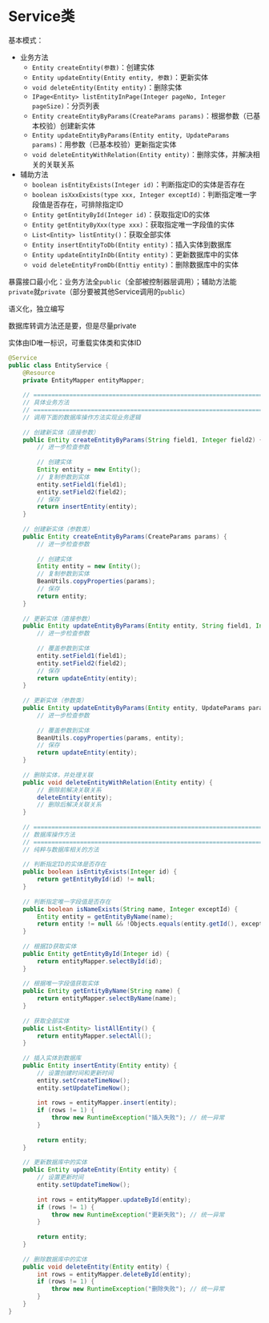 # Service类

基本模式：

- 业务方法
    - `Entity createEntity(参数)`：创建实体
    - `Entity updateEntity(Entity entity, 参数)`：更新实体
    - `void deleteEntity(Entity entity)`：删除实体
    - `IPage<Entity> listEntityInPage(Integer pageNo, Integer pageSize)`：分页列表
    - `Entity createEntityByParams(CreateParams params)`：根据参数（已基本校验）创建新实体
    - `Entity updateEntityByParams(Entity entity, UpdateParams params)`：用参数（已基本校验）更新指定实体
    - `void deleteEntityWithRelation(Entity entity)`：删除实体，并解决相关的关联关系
- 辅助方法
    - `boolean isEntityExists(Integer id)`：判断指定ID的实体是否存在
    - `boolean isXxxExists(type xxx, Integer exceptId)`：判断指定唯一字段值是否存在，可排除指定ID
    - `Entity getEntityById(Integer id)`：获取指定ID的实体
    - `Entity getEntityByXxx(type xxx)`：获取指定唯一字段值的实体
    - `List<Entity> listEntity()`：获取全部实体
    - `Entity insertEntityToDb(Entity entity)`：插入实体到数据库
    - `Entity updateEntityInDb(Entity entity)`：更新数据库中的实体
    - `void deleteEntityFromDb(Enttiy entity)`：删除数据库中的实体



暴露接口最小化：业务方法全`public`（全部被控制器层调用）；辅助方法能`private`就`private`（部分要被其他Service调用的`public`）

语义化，独立编写

数据库转调方法还是要，但是尽量private

实体由ID唯一标识，可重载实体类和实体ID



``` java
@Service
public class EntityService {
    @Resource
    private EntityMapper entityMapper;
    
    // ===================================================================
    // 具体业务方法
    // ===================================================================
    // 调用下面的数据库操作方法实现业务逻辑
    
    // 创建新实体（直接参数）
    public Entity createEntityByParams(String field1, Integer field2) {
        // 进一步检查参数
        
        // 创建实体
        Entity entity = new Entity();
        // 复制参数到实体
        entity.setField1(field1);
        entity.setField2(field2);
        // 保存
        return insertEntity(entity);
    }
    
    // 创建新实体（参数类）
    public Entity createEntityByParams(CreateParams params) {
        // 进一步检查参数
        
        // 创建实体
        Entity entity = new Entity();
        // 复制参数到实体
        BeanUtils.copyProperties(params);
        // 保存
        return entity;
    }
    
    // 更新实体（直接参数）
    public Entity updateEntityByParams(Entity entity, String field1, Integer field2) {
        // 进一步检查参数
        
        // 覆盖参数到实体
        entity.setField1(field1);
        entity.setField2(field2);
        // 保存
        return updateEntity(entity);
    }
    
    // 更新实体（参数类）
    public Entity updateEntityByParams(Entity entity, UpdateParams params) {
        // 进一步检查参数
        
        // 覆盖参数到实体
        BeanUtils.copyProperties(params, entity);
        // 保存
        return updateEntity(entity);
    }
    
    // 删除实体，并处理关联
    public void deleteEntityWithRelation(Entity entity) {
        // 删除前解决关联关系
        deleteEntity(entity);
        // 删除后解决关联关系
    }
    
    // ===================================================================
    // 数据库操作方法
    // ===================================================================
    // 纯粹与数据库相关的方法
    
    // 判断指定ID的实体是否存在
    public boolean isEntityExists(Integer id) {
        return getEntityById(id) != null;
    }
    
    // 判断指定唯一字段值是否存在
    public boolean isNameExists(String name, Integer exceptId) {
        Entity entity = getEntityByName(name);
        return entity != null && !Objects.equals(entity.getId(), exceptId);
    }
    
    // 根据ID获取实体
    public Entity getEntityById(Integer id) {
        return entityMapper.selectById(id);
    }
    
    // 根据唯一字段值获取实体
    public Entity getEntityByName(String name) {
        return entityMapper.selectByName(name);
    }
    
    // 获取全部实体
    public List<Entity> listAllEntity() {
        return entityMapper.selectAll();
    }
    
    // 插入实体到数据库
    public Entity insertEntity(Entity entity) {
        // 设置创建时间和更新时间
        entity.setCreateTimeNow();
        entity.setUpdateTimeNow();
        
        int rows = entityMapper.insert(entity);
        if (rows != 1) {
            throw new RuntimeException("插入失败"); // 统一异常
        }
        
        return entity;
    }
    
    // 更新数据库中的实体
    public Entity updateEntity(Entity entity) {
        // 设置更新时间
        entity.setUpdateTimeNow();
        
        int rows = entityMapper.updateById(entity);
        if (rows != 1) {
            throw new RuntimeException("更新失败"); // 统一异常
        }
        
        return entity;
    }
    
    // 删除数据库中的实体
    public void deleteEntity(Entity entity) {
        int rows = entityMapper.deleteById(entity);
        if (rows != 1) {
            throw new RuntimeException("删除失败"); // 统一异常
        }
    }
}
```


